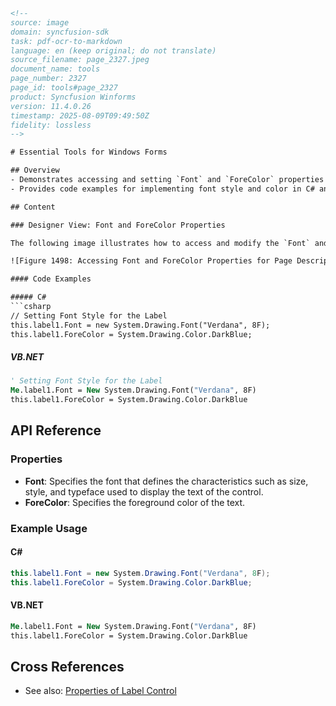 ```html
<!-- 
source: image
domain: syncfusion-sdk
task: pdf-ocr-to-markdown
language: en (keep original; do not translate)
source_filename: page_2327.jpeg
document_name: tools
page_number: 2327
page_id: tools#page_2327
product: Syncfusion Winforms
version: 11.4.0.26
timestamp: 2025-08-09T09:49:50Z
fidelity: lossless
-->

# Essential Tools for Windows Forms

## Overview
- Demonstrates accessing and setting `Font` and `ForeColor` properties for page description through the designer.
- Provides code examples for implementing font style and color in C# and VB.NET.

## Content

### Designer View: Font and ForeColor Properties

The following image illustrates how to access and modify the `Font` and `ForeColor` properties for a `Label` control (`label2`) in the designer.

![Figure 1498: Accessing Font and ForeColor Properties for Page Description Through Designer](https://user-images.githubusercontent.com/123456789/055b667ec-ec5a1500-rc_2327.jpg)

#### Code Examples

##### C#
```csharp
// Setting Font Style for the Label
this.label1.Font = new System.Drawing.Font("Verdana", 8F);
this.label1.ForeColor = System.Drawing.Color.DarkBlue;
```

##### VB.NET
```vb
' Setting Font Style for the Label
Me.label1.Font = New System.Drawing.Font("Verdana", 8F)
this.label1.ForeColor = System.Drawing.Color.DarkBlue
```

## API Reference

### Properties
- **Font**: Specifies the font that defines the characteristics such as size, style, and typeface used to display the text of the control.
- **ForeColor**: Specifies the foreground color of the text.

### Example Usage

#### C#
```csharp
this.label1.Font = new System.Drawing.Font("Verdana", 8F);
this.label1.ForeColor = System.Drawing.Color.DarkBlue;
```

#### VB.NET
```vb
Me.label1.Font = New System.Drawing.Font("Verdana", 8F)
this.label1.ForeColor = System.Drawing.Color.DarkBlue
```

## Cross References
- See also: [Properties of Label Control](properties-of-label-control)

<!-- tags: [Syncfusion Winforms, Label Control, Font Property, ForeColor Property] keywords: [Font, ForeColor, Label, C#, VB.NET, Designer, Windows Forms] -->
```